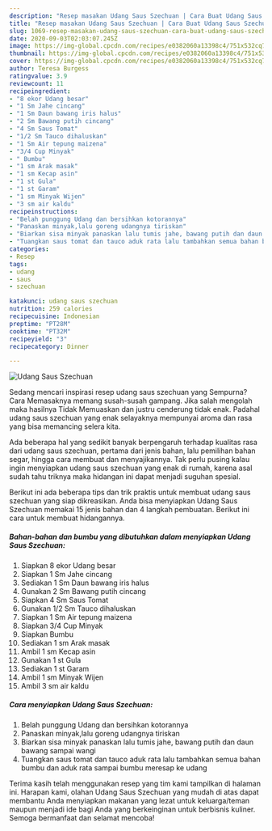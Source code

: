 ```yaml
---
description: "Resep masakan Udang Saus Szechuan | Cara Buat Udang Saus Szechuan Yang Paling Enak"
title: "Resep masakan Udang Saus Szechuan | Cara Buat Udang Saus Szechuan Yang Paling Enak"
slug: 1069-resep-masakan-udang-saus-szechuan-cara-buat-udang-saus-szechuan-yang-paling-enak
date: 2020-09-03T02:03:07.245Z
image: https://img-global.cpcdn.com/recipes/e0382060a13398c4/751x532cq70/udang-saus-szechuan-foto-resep-utama.jpg
thumbnail: https://img-global.cpcdn.com/recipes/e0382060a13398c4/751x532cq70/udang-saus-szechuan-foto-resep-utama.jpg
cover: https://img-global.cpcdn.com/recipes/e0382060a13398c4/751x532cq70/udang-saus-szechuan-foto-resep-utama.jpg
author: Teresa Burgess
ratingvalue: 3.9
reviewcount: 11
recipeingredient:
- "8 ekor Udang besar"
- "1 Sm Jahe cincang"
- "1 Sm Daun bawang iris halus"
- "2 Sm Bawang putih cincang"
- "4 Sm Saus Tomat"
- "1/2 Sm Tauco dihaluskan"
- "1 Sm Air tepung maizena"
- "3/4 Cup Minyak"
- " Bumbu"
- "1 sm Arak masak"
- "1 sm Kecap asin"
- "1 st Gula"
- "1 st Garam"
- "1 sm Minyak Wijen"
- "3 sm air kaldu"
recipeinstructions:
- "Belah punggung Udang dan bersihkan kotorannya"
- "Panaskan minyak,lalu goreng udangnya tiriskan"
- "Biarkan sisa minyak panaskan lalu tumis jahe, bawang putih dan daun bawang sampai wangi"
- "Tuangkan saus tomat dan tauco aduk rata lalu tambahkan semua bahan bumbu dan aduk rata sampai bumbu meresap ke udang"
categories:
- Resep
tags:
- udang
- saus
- szechuan

katakunci: udang saus szechuan 
nutrition: 259 calories
recipecuisine: Indonesian
preptime: "PT28M"
cooktime: "PT32M"
recipeyield: "3"
recipecategory: Dinner

---
```



![Udang Saus Szechuan](https://img-global.cpcdn.com/recipes/e0382060a13398c4/751x532cq70/udang-saus-szechuan-foto-resep-utama.jpg)

Sedang mencari inspirasi resep udang saus szechuan yang Sempurna? Cara Memasaknya memang susah-susah gampang. Jika salah mengolah maka hasilnya Tidak Memuaskan dan justru cenderung tidak enak. Padahal udang saus szechuan yang enak selayaknya mempunyai aroma dan rasa yang bisa memancing selera kita.

Ada beberapa hal yang sedikit banyak berpengaruh terhadap kualitas rasa dari udang saus szechuan, pertama dari jenis bahan, lalu pemilihan bahan segar, hingga cara membuat dan menyajikannya. Tak perlu pusing kalau ingin menyiapkan udang saus szechuan yang enak di rumah, karena asal sudah tahu triknya maka hidangan ini dapat menjadi suguhan spesial.




Berikut ini ada beberapa tips dan trik praktis untuk membuat udang saus szechuan yang siap dikreasikan. Anda bisa menyiapkan Udang Saus Szechuan memakai 15 jenis bahan dan 4 langkah pembuatan. Berikut ini cara untuk membuat hidangannya.

<!--inarticleads1-->

##### Bahan-bahan dan bumbu yang dibutuhkan dalam menyiapkan Udang Saus Szechuan:

1. Siapkan 8 ekor Udang besar
1. Siapkan 1 Sm Jahe cincang
1. Sediakan 1 Sm Daun bawang iris halus
1. Gunakan 2 Sm Bawang putih cincang
1. Siapkan 4 Sm Saus Tomat
1. Gunakan 1/2 Sm Tauco dihaluskan
1. Siapkan 1 Sm Air tepung maizena
1. Siapkan 3/4 Cup Minyak
1. Siapkan  Bumbu
1. Sediakan 1 sm Arak masak
1. Ambil 1 sm Kecap asin
1. Gunakan 1 st Gula
1. Sediakan 1 st Garam
1. Ambil 1 sm Minyak Wijen
1. Ambil 3 sm air kaldu




<!--inarticleads2-->

##### Cara menyiapkan Udang Saus Szechuan:

1. Belah punggung Udang dan bersihkan kotorannya
1. Panaskan minyak,lalu goreng udangnya tiriskan
1. Biarkan sisa minyak panaskan lalu tumis jahe, bawang putih dan daun bawang sampai wangi
1. Tuangkan saus tomat dan tauco aduk rata lalu tambahkan semua bahan bumbu dan aduk rata sampai bumbu meresap ke udang




Terima kasih telah menggunakan resep yang tim kami tampilkan di halaman ini. Harapan kami, olahan Udang Saus Szechuan yang mudah di atas dapat membantu Anda menyiapkan makanan yang lezat untuk keluarga/teman maupun menjadi ide bagi Anda yang berkeinginan untuk berbisnis kuliner. Semoga bermanfaat dan selamat mencoba!
